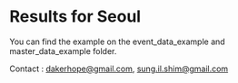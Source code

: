 # Results for Seoul

You can find the example on the event_data_example and master_data_example folder.




Contact : dakerhope@gmail.com, sung.il.shim@gmail.com
